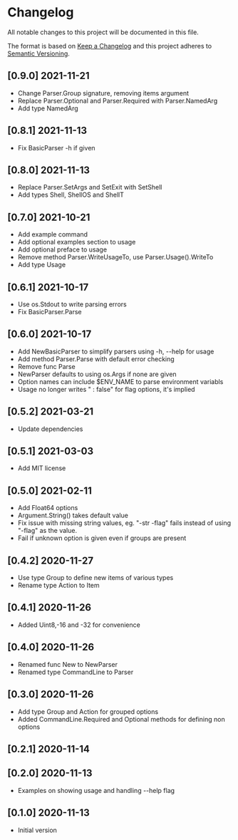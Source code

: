 # Changelog
All notable changes to this project will be documented in this file.

The format is based on [Keep a Changelog](http://keepachangelog.com/en/1.0.0/)
and this project adheres to [Semantic Versioning](http://semver.org/spec/v2.0.0.html).

## [0.9.0] 2021-11-21

- Change Parser.Group signature, removing items argument
- Replace Parser.Optional and Parser.Required with Parser.NamedArg
- Add type NamedArg

## [0.8.1] 2021-11-13

- Fix BasicParser -h if given

## [0.8.0] 2021-11-13

- Replace Parser.SetArgs and SetExit with SetShell
- Add types Shell, ShellOS and ShellT

## [0.7.0] 2021-10-21

- Add example command
- Add optional examples section to usage
- Add optional preface to usage
- Remove method Parser.WriteUsageTo, use Parser.Usage().WriteTo
- Add type Usage

## [0.6.1] 2021-10-17

- Use os.Stdout to write parsing errors
- Fix BasicParser.Parse

## [0.6.0] 2021-10-17

- Add NewBasicParser to simplify parsers using -h, --help for usage
- Add method Parser.Parse with default error checking
- Remove func Parse
- NewParser defaults to using os.Args if none are given
- Option names can include $ENV_NAME to parse environment variabls
- Usage no longer writes " : false" for flag options, it's implied

## [0.5.2] 2021-03-21

- Update dependencies

## [0.5.1] 2021-03-03

- Add MIT license

## [0.5.0] 2021-02-11

- Add Float64 options
- Argument.String() takes default value
- Fix issue with missing string values, eg. "-str -flag" fails instead
  of using "-flag" as the value.
- Fail if unknown option is given even if groups are present

## [0.4.2] 2020-11-27

- Use type Group to define new items of various types
- Rename type Action to Item

## [0.4.1] 2020-11-26

- Added Uint8,-16 and -32 for convenience

## [0.4.0] 2020-11-26

- Renamed func New to NewParser
- Renamed type CommandLine to Parser

## [0.3.0] 2020-11-26

- Add type Group and Action for grouped options
- Added CommandLine.Required and Optional methods for defining non options

## [0.2.1] 2020-11-14
## [0.2.0] 2020-11-13

- Examples on showing usage and handling --help flag

## [0.1.0] 2020-11-13

- Initial version

